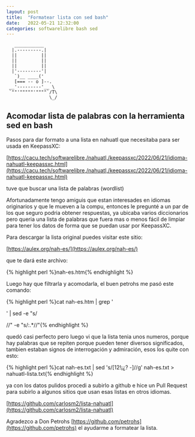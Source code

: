 ```yaml
---
layout: post
title:  "Formatear lista con sed bash"
date:   2022-05-21 12:32:00
categories: softwarelibre bash sed
---
```


       ___________
      |.---------.|
      ||         ||
      ||         ||
      ||         ||
      |'---------'|
       `)__ ____('
       [=== -- o ]--.
     __'---------'__ \
     `""'"""""'""""`/T\
                    \_/
                    


## Acomodar lista de palabras con la herramienta sed en bash

Pasos para dar formato a una lista en nahuatl que necesitaba para ser usada en KeepassXC:

[https://cacu.tech/softwarelibre,/nahuatl,/keepassxc/2022/06/21/idioma-nahuatl-keepassxc.html](https://cacu.tech/softwarelibre,/nahuatl,/keepassxc/2022/06/21/idioma-nahuatl-keepassxc.html)

tuve que buscar una lista de palabras (wordlist)

Afortunadamente tengo amiguis que estan interesades en idiomas originarios y que le mueven a la compu, entonces le pregunté a un par de los que seguro podria obtener respuestas, ya ubicaba varios diccionarios pero queria una lista de palabras que fuera mas o menos fácil de limpiar para tener los datos de forma que se puedan usar por KeepassXC.

Para descargar la lista original puedes visitar este sitio:

[https://aulex.org/nah-es/](https://aulex.org/nah-es/) 

que te dará este archivo:

{% highlight perl %}nah-es.htm{% endhighlight %}

Luego hay que filtrarla y acomodarla, el buen petrohs me pasó este comando:

{% highlight perl %}cat nah-es.htm | grep '<p><span class=dict>' 
| sed -e "s/<p><span class=dict>//" -e "s/:.*//"{% endhighlight %}

quedó casi perfecto pero luego vi que la lista tenia unos numeros, porque hay palabras que se repiten porque pueden tener diversos significados, tambien estaban signos de interrogación y admiración, esos los quite con esto:

{% highlight perl %}cat nah-es.txt | sed 's/[12!¡¿? \-]//g' nah-es.txt > nahuatl-lista.txt{% endhighlight %}

ya con los datos pulidos procedi a subirlo a github e hice un Pull Request para subirlo a algunos sitios que usan esas listas en otros idiomas.

[https://github.com/carlosm2/lista-nahuatl](https://github.com/carlosm2/lista-nahuatl)

Agradezco a Don Petrohs [https://github.com/petrohs](https://github.com/petrohs) el ayudarme a formatear la lista.

